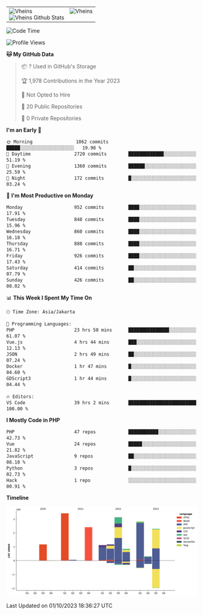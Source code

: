 <table>
  <tr>
    <td valign="top">
      <img src="https://github-readme-streak-stats.herokuapp.com/?user=Vheins&" alt="Vheins" /><br/>
      <img src="https://github-readme-stats.vercel.app/api?username=vheins&count_private=true&show_icons=true" alt="Vheins Github Stats">
    </td>
    <td valign="top">
      <img src="https://github-readme-stats.vercel.app/api/top-langs/?username=Vheins&count_private=true" alt="Vheins" /><br/>
    </td>
  </tr>
</table>

<!--START_SECTION:waka-->
![Code Time](http://img.shields.io/badge/Code%20Time-676%20hrs%2020%20mins-blue)

![Profile Views](http://img.shields.io/badge/Profile%20Views-0-blue)

**🐱 My GitHub Data** 

> 📦 ? Used in GitHub's Storage 
 > 
> 🏆 1,978 Contributions in the Year 2023
 > 
> 🚫 Not Opted to Hire
 > 
> 📜 20 Public Repositories 
 > 
> 🔑 0 Private Repositories 
 > 
**I'm an Early 🐤** 

```text
🌞 Morning                1062 commits        █████░░░░░░░░░░░░░░░░░░░░   19.98 % 
🌆 Daytime                2720 commits        █████████████░░░░░░░░░░░░   51.19 % 
🌃 Evening                1360 commits        ██████░░░░░░░░░░░░░░░░░░░   25.59 % 
🌙 Night                  172 commits         █░░░░░░░░░░░░░░░░░░░░░░░░   03.24 % 
```
📅 **I'm Most Productive on Monday** 

```text
Monday                   952 commits         ████░░░░░░░░░░░░░░░░░░░░░   17.91 % 
Tuesday                  848 commits         ████░░░░░░░░░░░░░░░░░░░░░   15.96 % 
Wednesday                860 commits         ████░░░░░░░░░░░░░░░░░░░░░   16.18 % 
Thursday                 888 commits         ████░░░░░░░░░░░░░░░░░░░░░   16.71 % 
Friday                   926 commits         ████░░░░░░░░░░░░░░░░░░░░░   17.43 % 
Saturday                 414 commits         ██░░░░░░░░░░░░░░░░░░░░░░░   07.79 % 
Sunday                   426 commits         ██░░░░░░░░░░░░░░░░░░░░░░░   08.02 % 
```


📊 **This Week I Spent My Time On** 

```text
🕑︎ Time Zone: Asia/Jakarta

💬 Programming Languages: 
PHP                      23 hrs 50 mins      ███████████████░░░░░░░░░░   61.07 % 
Vue.js                   4 hrs 44 mins       ███░░░░░░░░░░░░░░░░░░░░░░   12.13 % 
JSON                     2 hrs 49 mins       ██░░░░░░░░░░░░░░░░░░░░░░░   07.24 % 
Docker                   1 hr 47 mins        █░░░░░░░░░░░░░░░░░░░░░░░░   04.60 % 
GDScript3                1 hr 44 mins        █░░░░░░░░░░░░░░░░░░░░░░░░   04.44 % 

🔥 Editors: 
VS Code                  39 hrs 2 mins       █████████████████████████   100.00 % 
```

**I Mostly Code in PHP** 

```text
PHP                      47 repos            ███████████░░░░░░░░░░░░░░   42.73 % 
Vue                      24 repos            █████░░░░░░░░░░░░░░░░░░░░   21.82 % 
JavaScript               9 repos             ██░░░░░░░░░░░░░░░░░░░░░░░   08.18 % 
Python                   3 repos             █░░░░░░░░░░░░░░░░░░░░░░░░   02.73 % 
Hack                     1 repo              ░░░░░░░░░░░░░░░░░░░░░░░░░   00.91 % 
```



**Timeline**

![Lines of Code chart](https://raw.githubusercontent.com/vheins/vheins/main/assets/bar_graph.png)


 Last Updated on 01/10/2023 18:36:27 UTC
<!--END_SECTION:waka-->

